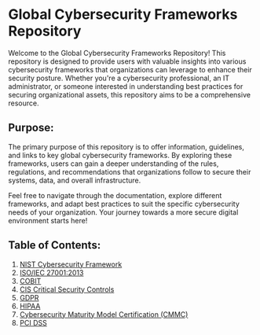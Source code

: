 # Global Cybersecurity Frameworks Repository

Welcome to the Global Cybersecurity Frameworks Repository! This repository is designed to provide users with valuable insights into various cybersecurity frameworks that organizations can leverage to enhance their security posture. Whether you're a cybersecurity professional, an IT administrator, or someone interested in understanding best practices for securing organizational assets, this repository aims to be a comprehensive resource.

## Purpose:

The primary purpose of this repository is to offer information, guidelines, and links to key global cybersecurity frameworks. By exploring these frameworks, users can gain a deeper understanding of the rules, regulations, and recommendations that organizations follow to secure their systems, data, and overall infrastructure.

Feel free to navigate through the documentation, explore different frameworks, and adapt best practices to suit the specific cybersecurity needs of your organization. Your journey towards a more secure digital environment starts here!

## Table of Contents:

1. [NIST Cybersecurity Framework](https://www.nist.gov/cyberframework)
2. [ISO/IEC 27001:2013](https://www.iso.org/standard/54534.html)
3. [COBIT](https://www.isaca.org/cobit/pages/default.aspx)
4. [CIS Critical Security Controls](https://www.cisecurity.org/controls/)
5. [GDPR](https://gdpr.eu/)
6. [HIPAA](https://www.hhs.gov/hipaa/index.html)
7. [Cybersecurity Maturity Model Certification (CMMC)](https://www.acq.osd.mil/cmmc/)
8. [PCI DSS](https://www.pcisecuritystandards.org/)

